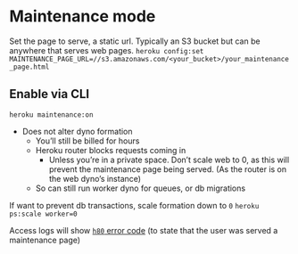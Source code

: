 # Maintenance mode

Set the page to serve, a static url. Typically an S3 bucket but can be anywhere that serves web pages.
`heroku config:set MAINTENANCE_PAGE_URL=//s3.amazonaws.com/<your_bucket>/your_maintenance_page.html`

## Enable via CLI

`heroku maintenance:on`

- Does not alter dyno formation
  - You’ll still be billed for hours
  - Heroku router blocks requests coming in
    - Unless you’re in a private space. Don’t scale web to 0, as this will prevent the maintenance page being served. (As the router is on the web dyno’s instance)
  - So can still run worker dyno for queues, or db migrations

If want to prevent db transactions, scale formation down to `0`
`heroku ps:scale worker=0`

Access logs will show [`h80` error code](https://devcenter.heroku.com/articles/error-codes#h80-maintenance-mode) (to state that the user was served a maintenance page)
